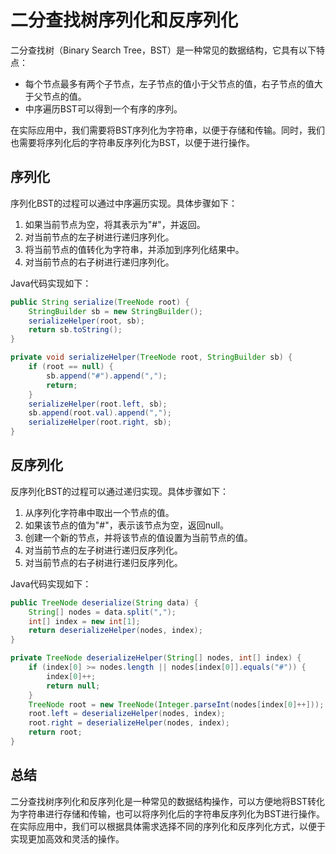 # 二分查找树序列化和反序列化

二分查找树（Binary Search Tree，BST）是一种常见的数据结构，它具有以下特点：

- 每个节点最多有两个子节点，左子节点的值小于父节点的值，右子节点的值大于父节点的值。
- 中序遍历BST可以得到一个有序的序列。

在实际应用中，我们需要将BST序列化为字符串，以便于存储和传输。同时，我们也需要将序列化后的字符串反序列化为BST，以便于进行操作。

## 序列化

序列化BST的过程可以通过中序遍历实现。具体步骤如下：

1. 如果当前节点为空，将其表示为"#"，并返回。
2. 对当前节点的左子树进行递归序列化。
3. 将当前节点的值转化为字符串，并添加到序列化结果中。
4. 对当前节点的右子树进行递归序列化。

Java代码实现如下：

```java
public String serialize(TreeNode root) {
    StringBuilder sb = new StringBuilder();
    serializeHelper(root, sb);
    return sb.toString();
}

private void serializeHelper(TreeNode root, StringBuilder sb) {
    if (root == null) {
        sb.append("#").append(",");
        return;
    }
    serializeHelper(root.left, sb);
    sb.append(root.val).append(",");
    serializeHelper(root.right, sb);
}
```

## 反序列化

反序列化BST的过程可以通过递归实现。具体步骤如下：

1. 从序列化字符串中取出一个节点的值。
2. 如果该节点的值为"#"，表示该节点为空，返回null。
3. 创建一个新的节点，并将该节点的值设置为当前节点的值。
4. 对当前节点的左子树进行递归反序列化。
5. 对当前节点的右子树进行递归反序列化。

Java代码实现如下：

```java
public TreeNode deserialize(String data) {
    String[] nodes = data.split(",");
    int[] index = new int[1];
    return deserializeHelper(nodes, index);
}

private TreeNode deserializeHelper(String[] nodes, int[] index) {
    if (index[0] >= nodes.length || nodes[index[0]].equals("#")) {
        index[0]++;
        return null;
    }
    TreeNode root = new TreeNode(Integer.parseInt(nodes[index[0]++]));
    root.left = deserializeHelper(nodes, index);
    root.right = deserializeHelper(nodes, index);
    return root;
}
```

## 总结

二分查找树序列化和反序列化是一种常见的数据结构操作，可以方便地将BST转化为字符串进行存储和传输，也可以将序列化后的字符串反序列化为BST进行操作。在实际应用中，我们可以根据具体需求选择不同的序列化和反序列化方式，以便于实现更加高效和灵活的操作。